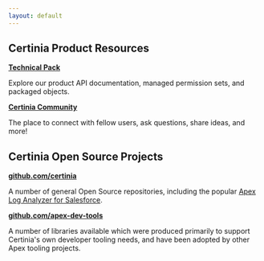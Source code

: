 ```yaml
---
layout: default
---
```

## Certinia Product Resources

**[Technical Pack](https://help.financialforce.com/TechnicalReference/2023.2/Default.htm)**

Explore our product API documentation, managed permission sets, and packaged objects.

**[Certinia Community](https://erp.force.com/community/login)**

The place to connect with fellow users, ask questions, share ideas, and more!

## Certinia Open Source Projects

**[github.com/certinia](https://github.com/certinia)**

A number of general Open Source repositories, including the popular [Apex Log Analyzer for Salesforce](https://github.com/certinia/debug-log-analyzer).

**[github.com/apex-dev-tools](https://github.com/apex-dev-tools)**

A number of libraries available which were produced primarily to support Certinia's own developer tooling needs, and have been adopted by other Apex tooling projects.
